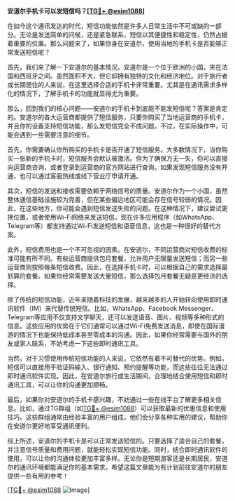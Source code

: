 **安道尔手机卡可以发短信吗？[[TG💪+ @esim1088](https://t.me/s/esim1088)]**

在如今这个通讯发达的时代，短信功能依然是许多人日常生活中不可或缺的一部分。无论是发送简单的问候，还是紧急联系，短信以其便捷性和稳定性，仍然占据着重要的位置。那么问题来了，如果你身在安道尔，使用当地的手机卡是否能够正常发送短信呢？

首先，我们来了解一下安道尔的基本情况。安道尔是一个位于欧洲的小国，夹在法国和西班牙之间。虽然面积不大，但它却拥有独特的文化和经济地位。对于旅行者或长期居住的人来说，在这里选择合适的手机卡非常重要。尤其是在通讯需求多样化的情况下，了解手机卡的功能就显得尤为重要。

那么，回到我们的核心问题——安道尔的手机卡到底能不能发短信呢？答案是肯定的。安道尔的各大运营商都提供了短信服务，只要你购买了当地运营商的手机卡，并且你的设备支持短信功能，那么发短信完全不成问题。不过，在实际操作中，可能会遇到一些需要注意的细节。

首先，你需要确认你所购买的手机卡是否开通了短信服务。大多数情况下，当你购买一张新的手机卡时，短信服务会默认被激活。但为了确保万无一失，你可以直接向运营商咨询，或者登录到运营商的官方网站进行查询。如果发现短信服务没有开通，也可以通过客服热线或线下营业厅申请开通。

其次，短信的发送和接收需要依赖于网络信号的质量。安道尔作为一个小国，虽然整体通信基础设施较为完善，但在某些偏远地区可能会存在信号较弱的情况。因此，在这些地方，你可能会遇到短信发送失败的问题。在这种情况下，建议尝试更换位置，或者使用Wi-Fi网络来发送短信。现在许多应用程序（如WhatsApp、Telegram等）都支持通过Wi-Fi发送短信和语音信息，这也是一种很好的替代方案。

此外，短信费用也是一个不可忽视的因素。在安道尔，不同运营商对短信收费的标准可能有所不同。有些运营商提供包月套餐，允许用户无限量发送短信；而另一些运营商则按照每条短信收费。因此，在选择手机卡时，可以根据自己的需求选择最划算的套餐。如果你经常需要发送大量短信，那么选择包月套餐无疑是更经济的选择。

除了传统的短信功能，近年来随着科技的发展，越来越多的人开始转向使用即时通讯软件（IM）来代替传统短信。比如，WhatsApp、Facebook Messenger、Telegram等应用不仅支持文字聊天，还可以发送语音、图片、视频等多种形式的信息。这些应用的优势在于它们通常可以通过Wi-Fi免费发送消息，即使在国际漫游的情况下也能保持低成本甚至零成本的沟通。因此，如果你经常需要与国外的朋友或家人联系，不妨考虑一下这些即时通讯工具。

当然，对于习惯使用传统短信功能的人来说，它依然有着不可替代的优势。例如，短信可以直接用于验证码输入、银行通知、预约提醒等功能，而这些往往无法通过即时通讯软件实现。因此，在安道尔旅行或生活期间，合理地结合使用短信和即时通讯工具，可以让你的沟通更加顺畅。

最后，如果你对安道尔的手机卡感兴趣，不妨通过一些在线平台了解更多相关信息。比如，通过TG群组（如[TG💪+ @esim1088](https://t.me/s/esim1088)）可以获取最新的优惠信息和使用技巧。这些群组通常由经验丰富的用户组成，他们会分享各种实用的建议，帮助你在安道尔更好地享受通讯便利。

综上所述，安道尔的手机卡是可以正常发送短信的。只要选择了适合自己的套餐，并注意信号质量和费用问题，就能轻松实现短信功能。同时，结合即时通讯软件的使用，可以让你的沟通体验更加丰富多样。无论你是短期游客还是长期居民，安道尔的通讯环境都能满足你的基本需求。希望这篇文章能为有计划前往安道尔的朋友提供一些有用的参考！

[[TG💪+ @esim1088](https://t.me/s/esim1088) ![Image](https://i.postimg.cc/4NQfJmqS/Snipaste-2025-05-13-00-14-12.png)]